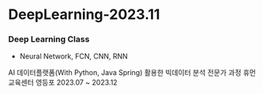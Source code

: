 # DeepLearning-2023.11

### Deep Learning Class
- Neural Network, FCN, CNN, RNN

AI 데이터플랫폼(With Python, Java Spring) 활용한 빅데이터 분석 전문가 과정
휴먼교육센터 영등포
2023.07 ~ 2023.12
